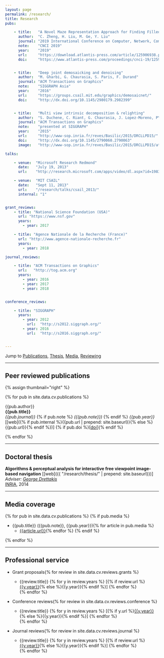 ```yaml
---
layout: page
permalink: /research/
title: Research
pubs:

    - title:   "A Novel Maze Representation Approach for Finding Filled Path of A Mobile Robot"
      author:  "C. Zheng, H. Liu, M. Ge, Y. Liu"
      journal: "2019 International Conference on Computer, Network, Communication and Information Systems"
      note:    "CNCI 2019"
      year:    "2019"
      url:     "https://download.atlantis-press.com/article/125906938.pdf"
      doi:     "https://www.atlantis-press.com/proceedings/cnci-19/125906938"


    - title:   "Deep joint demosaicking and denoising"
      author:  "M. Gharbi, G. Chaurasia, S. Paris, F. Durand"
      journal: "ACM Transactions on Graphics"
      note:    "SIGGRAPH Asia"
      year:    "2016"
      url:     "https://groups.csail.mit.edu/graphics/demosaicnet/"
      doi:     "http://dx.doi.org/10.1145/2980179.2982399"


    - title:   "Multi view intrinsic decomposition & relighting"
      author:  "S. Duchene, C. Riant, G. Chaurasia, J. Lopez-Moreno, PY Laffont, S. Popov, A. Bousseau, G. Drettakis"
      journal: "ACM Transactions on Graphics"
      note:    "presented at SIGGRAPH"
      year:    "2015"
      url:     "http://www-sop.inria.fr/reves/Basilic/2015/DRCLLPD15/"
      doi:     "http://dx.doi.org/10.1145/2790060.2790063"
      image:   "http://www-sop.inria.fr/reves/Basilic/2015/DRCLLPD15/ateaser.jpg"

talks:

    - venue:  "Microsoft Research Redmond"
      date:   "July 19, 2013"
      url:    "http://research.microsoft.com/apps/video/dl.aspx?id=198331"

    - venue:  "MIT CSAIL"
      date:   "Sept 11, 2013"
      url:    "/research/talks/csail_2013/"
      internal: "1"


grant_reviews:
    - title: "National Science Foundation (USA)"
      url: "https://www.nsf.gov"
      years:
        - year: 2017

    - title: "Agence Nationale de la Recherche (France)"
      url: "http://www.agence-nationale-recherche.fr"
      years:
        - year: 2018

journal_reviews:

    - title: "ACM Transactions on Graphics"
      url:   "http://tog.acm.org"
      years:
        - year: 2016
        - year: 2017
        - year: 2018


conference_reviews:

    - title: "SIGGRAPH"
      years:
        - year: 2012
          url:  "http://s2012.siggraph.org/"
        - year: 2016
          url:  "http://s2016.siggraph.org/"


---
```


Jump to [Publications](#peer-reviewed-publications), [Thesis](#doctoral-thesis), [Media](#media-coverage), [Reviewing](#professional-service)

---

## Peer reviewed publications

{% assign thumbnail="right" %}

{% for pub in site.data.cv.publications %}
<!-- {% if pub.image %}
{% include image.html url=pub.image caption="" height="80px" align=thumbnail %}
{% endif %} -->
{{pub.author}}<br />
**{{pub.title}}**<br />
*{{pub.journal}}*
{% if pub.note %} *({{pub.note}})*
{% endif %} *{{pub.year}}*  [[web]({% if pub.internal %}{{pub.url | prepend: site.baseurl}}{% else %}{{pub.url}}{% endif %})] {% if pub.doi %}[[doi]({{pub.doi}})]{% endif %}

{% endfor %}

-----

## Doctoral thesis

**Algorithms & perceptual analysis for interactive free viewpoint image-based navigation** [[web]({{ "/research/thesis/" | prepend: site.baseurl}})]<br />
*Adviser: [George Drettakis](http://www-sop.inria.fr/members/George.Drettakis)* <br />
[INRIA](http://www.inria.fr/sophia), 2014

------

## Media coverage

{% for pub in site.data.cv.publications %}
{% if pub.media %}
- {{pub.title}} ({{pub.note}}, {{pub.year}}){% for article in pub.media %}
    - [{{article.url}}]({{article.url}}){% endfor %}
{% endif %}

{% endfor %}

------

## Professional service

- Grant proposals{% for review in site.data.cv.reviews.grants %}
    - {{review.title}} {% for y in review.years %} [{% if review.url %}[{{y.year}}]({{review.url}}){% else %}{{y.year}}{% endif %}] {% endfor %}<br />{% endfor %}

- Conference reviews{% for review in site.data.cv.reviews.conference %}
    - {{review.title}} {% for y in review.years %} [{% if y.url %}[{{y.year}}]({{y.url}}){% else %}{{y.year}}{% endif %}] {% endfor %}<br />{% endfor %}

- Journal reviews{% for review in site.data.cv.reviews.journal %}
    - {{review.title}} {% for y in review.years %} [{% if review.url %}[{{y.year}}]({{review.url}}){% else %}{{y.year}}{% endif %}] {% endfor %}<br />{% endfor %}
